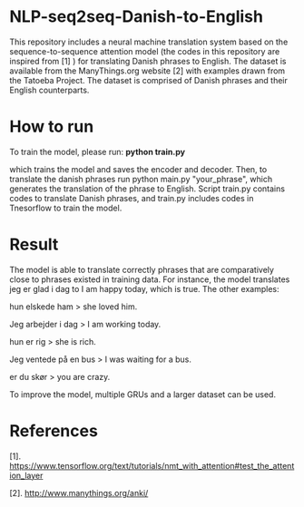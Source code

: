 # NLP-seq2seq-Danish-to-English
This repository includes a neural machine translation system based on the sequence-to-sequence attention model (the codes in this repository are inspired from [1] ) for translating Danish phrases to English. 
The dataset is available from the ManyThings.org website [2] with examples drawn from the Tatoeba Project. 
The dataset is comprised of Danish phrases and their English counterparts. 
# How to run 
To train the model, please run: 
**python train.py** 

which trains the model and saves the encoder and decoder. 
Then, to translate the danish phrases run python main.py "your_phrase", which generates the translation of the phrase to English. 
Script train.py contains codes to translate Danish phrases, and train.py includes codes in Tnesorflow to train the model. 
# Result
The model is able to translate correctly phrases that are comparatively close to phrases existed in training data. 
For instance, the model translates jeg er glad i dag to I am happy today, which is true. The other examples: 

hun elskede ham > she loved him.

Jeg arbejder i dag > I am working today.

hun er rig > she is rich.

Jeg ventede på en bus > I was waiting for a bus. 

er du skør > you are crazy. 

To improve the model, multiple GRUs and a larger dataset can be used.  
# References
[1]. https://www.tensorflow.org/text/tutorials/nmt_with_attention#test_the_attention_layer

[2]. http://www.manythings.org/anki/
